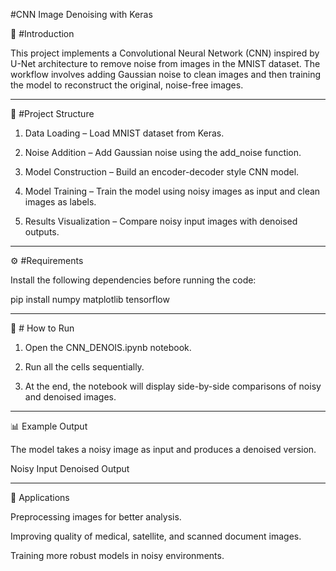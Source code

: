 #CNN Image Denoising with Keras

📌 #Introduction

This project implements a Convolutional Neural Network (CNN) inspired by U-Net architecture to remove noise from images in the MNIST dataset. The workflow involves adding Gaussian noise to clean images and then training the model to reconstruct the original, noise-free images.


---

📂 #Project Structure

1. Data Loading – Load MNIST dataset from Keras.


2. Noise Addition – Add Gaussian noise using the add_noise function.


3. Model Construction – Build an encoder-decoder style CNN model.


4. Model Training – Train the model using noisy images as input and clean images as labels.


5. Results Visualization – Compare noisy input images with denoised outputs.




---

⚙ #Requirements

Install the following dependencies before running the code:

pip install numpy matplotlib tensorflow


---

🚀 #
How to Run

1. Open the CNN_DENOIS.ipynb notebook.


2. Run all the cells sequentially.


3. At the end, the notebook will display side-by-side comparisons of noisy and denoised images.




---

📊 Example Output

The model takes a noisy image as input and produces a denoised version.

Noisy Input	Denoised Output

	



---

🧠 Applications

Preprocessing images for better analysis.

Improving quality of medical, satellite, and scanned document images.

Training more robust models in noisy environments.
